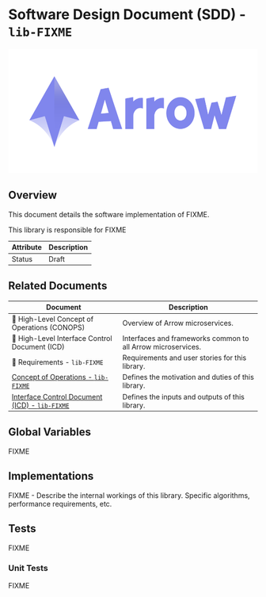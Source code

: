 # Software Design Document (SDD) - `lib-FIXME` 

<center>

<img src="https://github.com/Arrow-air/tf-github/raw/main/src/templates/doc-banner-services.png" style="height:250px" />

</center>

## Overview

This document details the software implementation of FIXME.

This library is responsible for FIXME

Attribute | Description
--- | ---
Status | Draft

## Related Documents

Document | Description
--- | ---
:construction: High-Level Concept of Operations (CONOPS) | Overview of Arrow microservices.
:construction: High-Level Interface Control Document (ICD) | Interfaces and frameworks common to all Arrow microservices.
:construction: Requirements - `lib-FIXME` | Requirements and user stories for this library.
[Concept of Operations - `lib-FIXME`](./conops.md) | Defines the motivation and duties of this library.
[Interface Control Document (ICD) - `lib-FIXME`](./icd.md) | Defines the inputs and outputs of this library.

## Global Variables

FIXME

## Implementations

FIXME - Describe the internal workings of this library. Specific algorithms, performance requirements, etc.

## Tests

FIXME

### Unit Tests

FIXME
